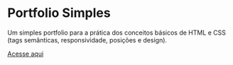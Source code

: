# Portfolio Simples

Um simples portfolio para a prática dos conceitos básicos de HTML e CSS (tags semânticas, responsividade, posições e design).

[Acesse aqui](https://tallesdiniz.github.io/Portfolio-Simples/)
